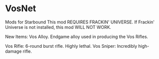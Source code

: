 # VosNet
Mods for Starbound
This mod REQUIRES FRACKIN' UNIVERSE. If Frackin' Universe is not installed, this mod WILL NOT WORK. 

New Items:
Vos Alloy. Endgame alloy used in producing the Vos Rifles.

Vos Rifle: 6-round burst rifle. Highly lethal.
Vos Sniper: Incredibly high-damage rifle. 

